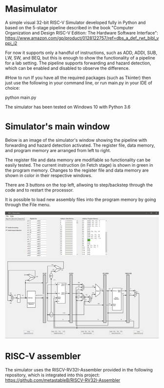 # Masimulator
A simple visual 32-bit RISC-V Simulator developed fully in Python and based on the 5-stage pipeline described in the book "Computer Organization and Design RISC-V Edition: The Hardware Software Interface":
https://www.amazon.com/gp/product/0128122757/ref=dbs_a_def_rwt_bibl_vppi_i2

For now it supports only a handful of instructions, such as ADD, ADDI, SUB, LW, SW, and BEQ, but this is enough to show the functionality of a pipeline for a lab setting. The pipeline supports forwarding and hazard detection, which can be enabled and disabled to observe the difference.

#How to run
If you have all the required packages (such as Tkinter) then just use the following in your command line, or run main.py in your IDE of choice:

python main.py

The simulator has been tested on Windows 10 with Python 3.6


# Simulator's main window
Below is an image of the simulator's window showing the pipeline with forwarding and hazard detection activated.
The register file, data memory, and program memory are arranged from left to right. 

The register file and data memory are modifiable so functionality can be easily tested. The current instruction (in Fetch stage) is shown in green in the program memory. Changes to the register file and data memory are shown in color in their respective windows.

There are 3 buttons on the top left, allwoing to step/backstep through the code and to restart the processor.

It is possible to load new assembly files into the program memory by going through the File menu.


![](images/sample_window.png)

# RISC-V assembler
The simulator uses the RISCV-RV32I-Assembler provided in the following repository, which is integrated into this project:
https://github.com/metastableB/RISCV-RV32I-Assembler

